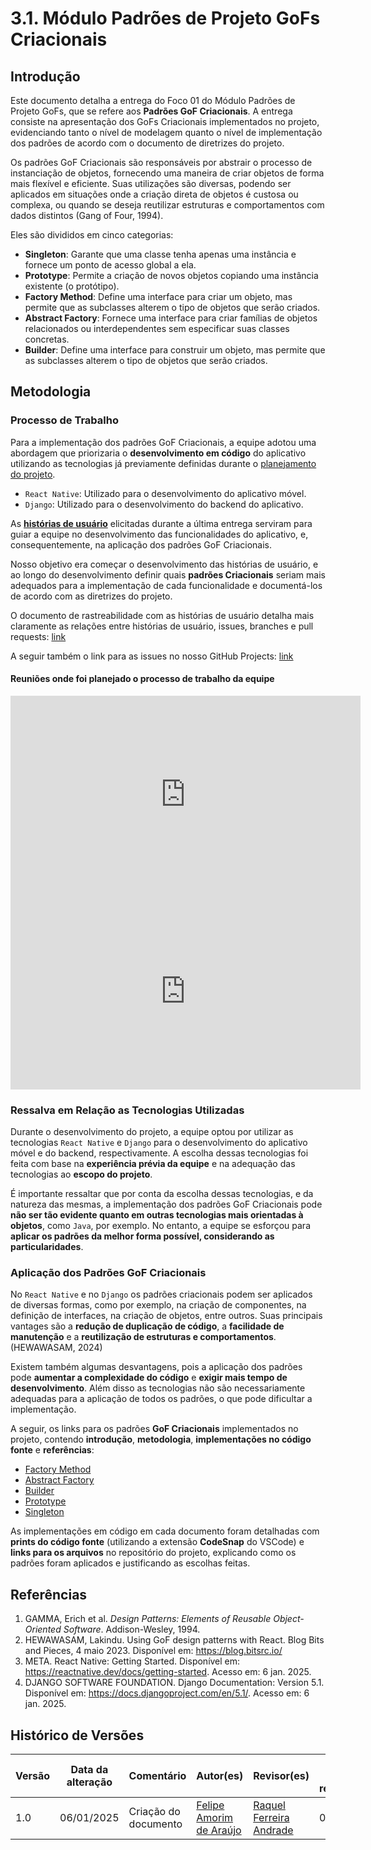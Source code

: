 # 3.1. Módulo Padrões de Projeto GoFs Criacionais

## Introdução

Este documento detalha a entrega do Foco 01 do Módulo Padrões de Projeto GoFs, que se refere aos **Padrões GoF Criacionais**. A entrega consiste na apresentação dos GoFs Criacionais implementados no projeto, evidenciando tanto o nível de modelagem quanto o nível de implementação dos padrões de acordo com o documento de diretrizes do projeto.

Os padrões GoF Criacionais são responsáveis por abstrair o processo de instanciação de objetos, fornecendo uma maneira de criar objetos de forma mais flexível e eficiente. Suas utilizações são diversas, podendo ser aplicados em situações onde a criação direta de objetos é custosa ou complexa, ou quando se deseja reutilizar estruturas e comportamentos com dados distintos (Gang of Four, 1994).

Eles são divididos em cinco categorias: 

- **Singleton**: Garante que uma classe tenha apenas uma instância e fornece um ponto de acesso global a ela.
- **Prototype**: Permite a criação de novos objetos copiando uma instância existente (o protótipo).
- **Factory Method**: Define uma interface para criar um objeto, mas permite que as subclasses alterem o tipo de objetos que serão criados.
- **Abstract Factory**: Fornece uma interface para criar famílias de objetos relacionados ou interdependentes sem especificar suas classes concretas.
- **Builder**: Define uma interface para construir um objeto, mas permite que as subclasses alterem o tipo de objetos que serão criados.

## Metodologia

### Processo de Trabalho

Para a implementação dos padrões GoF Criacionais, a equipe adotou uma abordagem que priorizaria o **desenvolvimento em código** do aplicativo utilizando as tecnologias já previamente definidas durante o [planejamento do projeto]().

- `React Native`: Utilizado para o desenvolvimento do aplicativo móvel.
- `Django`: Utilizado para o desenvolvimento do backend do aplicativo.

As **[histórias de usuário]()** elicitadas durante a última entrega serviram para guiar a equipe no desenvolvimento das funcionalidades do aplicativo, e, consequentemente, na aplicação dos padrões GoF Criacionais.

Nosso objetivo era começar o desenvolvimento das histórias de usuário, e ao longo do desenvolvimento definir quais **padrões Criacionais** seriam mais adequados para a implementação de cada funcionalidade e documentá-los de acordo com as diretrizes do projeto.

O documento de rastreabilidade com as histórias de usuário detalha mais claramente as relações entre histórias de usuário, issues, branches e pull requests: [link]()

A seguir também o link para as issues no nosso GitHub Projects: [link](https://github.com/orgs/UnBArqDsw2024-2/projects/2)

#### Reuniões onde foi planejado o processo de trabalho da equipe

<iframe width="560" height="315" src="https://www.youtube.com/embed/XFXD7FddwEs?si=FzzFPYXRktC4XDLw" title="YouTube video player" frameborder="0" allow="accelerometer; autoplay; clipboard-write; encrypted-media; gyroscope; picture-in-picture; web-share" referrerpolicy="strict-origin-when-cross-origin" allowfullscreen></iframe>

<iframe width="560" height="315" src="https://www.youtube.com/embed/XFXD7FddwEs?si=FzzFPYXRktC4XDLw" title="YouTube video player" frameborder="0" allow="accelerometer; autoplay; clipboard-write; encrypted-media; gyroscope; picture-in-picture; web-share" referrerpolicy="strict-origin-when-cross-origin" allowfullscreen></iframe>

### Ressalva em Relação as Tecnologias Utilizadas

Durante o desenvolvimento do projeto, a equipe optou por utilizar as tecnologias `React Native` e `Django` para o desenvolvimento do aplicativo móvel e do backend, respectivamente. A escolha dessas tecnologias foi feita com base na **experiência prévia da equipe** e na adequação das tecnologias ao **escopo do projeto**.

É importante ressaltar que por conta da escolha dessas tecnologias, e da natureza das mesmas, a implementação dos padrões GoF Criacionais pode **não ser tão evidente quanto em outras tecnologias mais orientadas à objetos**, como `Java`, por exemplo. No entanto, a equipe se esforçou para **aplicar os padrões da melhor forma possível, considerando as particularidades**.

### Aplicação dos Padrões GoF Criacionais

No `React Native` e no `Django` os padrões criacionais podem ser aplicados de diversas formas, como por exemplo, na criação de componentes, na definição de interfaces, na criação de objetos, entre outros. Suas principais vantages são a **redução de duplicação de código**, a **facilidade de manutenção** e a **reutilização de estruturas e comportamentos**. (HEWAWASAM, 2024)

Existem também algumas desvantagens, pois a aplicação dos padrões pode **aumentar a complexidade do código** e **exigir mais tempo de desenvolvimento**. Além disso as tecnologias não são necessariamente adequadas para a aplicação de todos os padrões, o que pode dificultar a implementação.

A seguir, os links para os padrões **GoF Criacionais** implementados no projeto, contendo **introdução**, **metodologia**, **implementações no código fonte** e **referências**:

- [Factory Method](./FactoryMethod.md)
- [Abstract Factory](./AbstractFactory.md)
- [Builder](./Builder.md)
- [Prototype](./Prototype.md)
- [Singleton](./Singleton.md)

As implementações em código em cada documento foram detalhadas com **prints do código fonte** (utilizando a extensão **CodeSnap** do VSCode) e **links para os arquivos** no repositório do projeto, explicando como os padrões foram aplicados e justificando as escolhas feitas.

## Referências

1. GAMMA, Erich et al. *Design Patterns: Elements of Reusable Object-Oriented Software*. Addison-Wesley, 1994.
2. HEWAWASAM, Lakindu. Using GoF design patterns with React. Blog Bits and Pieces, 4 maio 2023. Disponível em: https://blog.bitsrc.io/
3. META. React Native: Getting Started. Disponível em: https://reactnative.dev/docs/getting-started. Acesso em: 6 jan. 2025.
4. DJANGO SOFTWARE FOUNDATION. Django Documentation: Version 5.1. Disponível em: https://docs.djangoproject.com/en/5.1/. Acesso em: 6 jan. 2025.

## Histórico de Versões

| Versão | Data da alteração | Comentário | Autor(es) | Revisor(es) | Data de revisão |
|--------|-----------|-----------|-----------|-------------|-------------|
| 1.0 | 06/01/2025 | Criação do documento | [Felipe Amorim de Araújo](https://github.com/lipeaaraujo) | [Raquel Ferreira Andrade](https://github.com/raquel-andrade) | 06/01 |
